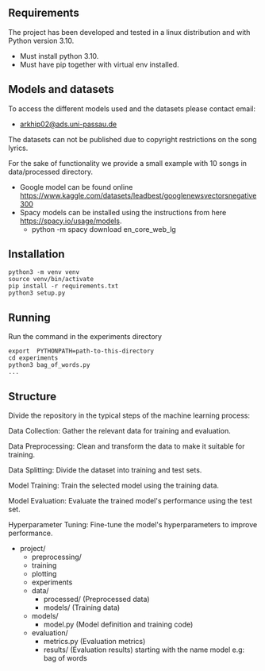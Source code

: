 
## Requirements
The project has been developed and tested in a linux distribution and with Python version 3.10.

* Must install python 3.10.
* Must have pip together with virtual env installed.

## Models and datasets

To access the different models used and the datasets please contact email:
* arkhip02@ads.uni-passau.de

The datasets can not be published due to copyright restrictions on the song lyrics.

For the sake of functionality we provide a small example with 10 songs in data/processed directory.

* Google model can be found online https://www.kaggle.com/datasets/leadbest/googlenewsvectorsnegative300
* Spacy models can be installed using the instructions from here https://spacy.io/usage/models.
  * python -m spacy download en_core_web_lg
## Installation
```
python3 -m venv venv
source venv/bin/activate
pip install -r requirements.txt
python3 setup.py
```
## Running
Run the command in the experiments directory
```
export  PYTHONPATH=path-to-this-directory
cd experiments
python3 bag_of_words.py 
...

```

## Structure
Divide the repository in the typical steps of the machine learning process:

Data Collection: Gather the relevant data for training and evaluation.

Data Preprocessing: Clean and transform the data to make it suitable for training.

Data Splitting: Divide the dataset into training and test sets.

Model Training: Train the selected model using the training data.

Model Evaluation: Evaluate the trained model's performance using the test set.

Hyperparameter Tuning: Fine-tune the model's hyperparameters to improve performance.

- project/
    - preprocessing/
    - training
    - plotting
    - experiments 
    - data/ 
        - processed/            (Preprocessed data)
        - models/                (Training data)
    - models/
        - model.py              (Model definition and training code)
    - evaluation/
        - metrics.py            (Evaluation metrics)
        - results/              (Evaluation results) starting with the name model e.g: bag of words
